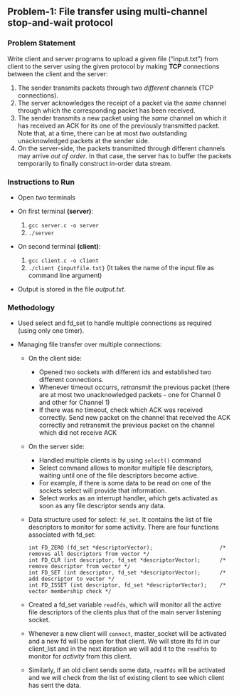 ## Problem-1: File transfer using multi-channel stop-and-wait protocol

### Problem Statement

Write client and server programs to upload a given file (“input.txt”) from client to the server using the given protocol by making **TCP** connections between the client and the server:

1. The sender transmits packets through two *different* channels (TCP connections).
2. The server acknowledges the receipt of a packet via the *same* channel through which the corresponding packet has been received.
3. The sender transmits a new packet using the *same* channel on which it has received an ACK for its one of the previously transmitted packet. Note that, at a time, there can be at most *two* outstanding unacknowledged packets at the sender side.
4. On the server-side, the packets transmitted through different channels may arrive *out of order*. In that case, the server has to buffer the packets temporarily to finally construct in-order data stream.

### Instructions to Run

- Open *two* terminals

- On first terminal **(server)**:

    1. `gcc server.c -o server`
    2. `./server`

- On second terminal **(client)**:

    1. `gcc client.c -o client`
    2. `./client {inputfile.txt}` (It takes the name of the input file as command line argument)
    
- Output is stored in the file *output.txt*.

### Methodology

- Used select and fd_set to handle multiple connections as required (using only one timer).

- Managing file transfer over multiple connections: 

    - On the client side: 
        - Opened two sockets with different ids and established two different connections.
        - Whenever timeout occurrs, *retransmit* the previous packet (there are at most two unacknowledged packets - one for Channel 0 and other for Channel 1)
        - If there was no timeout, check which ACK was received correctly. Send new packet on the channel that received the ACK correctly and retransmit the previous packet on the channel which did not receive ACK

    - On the server side: 
        - Handled multiple clients is by using `select()` command
        - Select command allows to monitor multiple file descriptors, waiting until one of the file descriptors become active.
        - For example, if there is some data to be read on one of the sockets select will provide that information.
        - Select works as an interrupt handler, which gets activated as soon as any file descriptor sends any data.

    - Data structure used for select: `fd_set`. It contains the list of file descriptors to monitor for some activity. There are four functions associated with fd_set:
        
        ```
        int FD_ZERO (fd_set *descriptorVector);                     /* removes all descriptors from vector */
        int FD_CLR (int descriptor, fd_set *descriptorVector);      /* remove descriptor from vector */
        int FD_SET (int descriptor, fd_set *descriptorVector);      /* add descriptor to vector */
        int FD_ISSET (int descriptor, fd_set *descriptorVector);    /* vector membership check */
        ```

    - Created a fd_set variable `readfds`, which will monitor all the active file descriptors of the clients plus that of the main server 
    listening socket.
    - Whenever a new client will `connect`, master_socket will be activated and a new fd will be open for that client. We will store its fd in our 
    client_list and in the next iteration we will add it to the `readfds` to monitor for *activity* from this client.
    - Similarly, if an old client sends some data, `readfds` will be activated and we will check from the list of existing client to see which 
    client has sent the data.